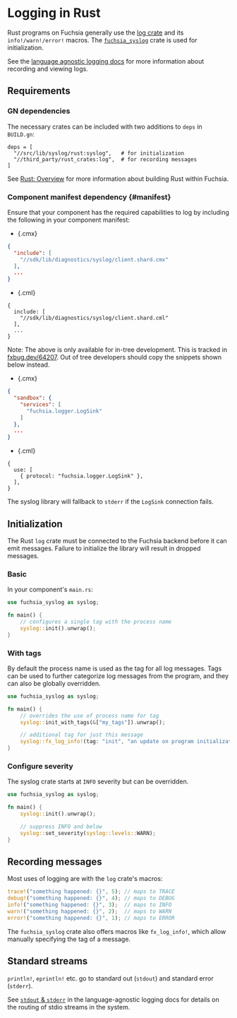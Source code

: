 # Logging in Rust

Rust programs on Fuchsia generally use the [log crate] and its `info!/warn!/error!` macros. The
[`fuchsia_syslog`] crate is used for initialization.

See the [language agnostic logging docs](/docs/concepts/diagnostics/logs/README.md) for more information
about recording and viewing logs.

## Requirements

### GN dependencies

The necessary crates can be included with two additions to `deps` in `BUILD.gn`:

```gn
deps = [
  "//src/lib/syslog/rust:syslog",   # for initialization
  "//third_party/rust_crates:log",  # for recording messages
]
```

See [Rust: Overview][rust-dev] for more information about building Rust within Fuchsia.

### Component manifest dependency {#manifest}

Ensure that your component has the required capabilities to log by including the
following in your component manifest:

   * {.cmx}

   ```json
   {
     "include": [
       "//sdk/lib/diagnostics/syslog/client.shard.cmx"
     ],
     ...
   }
   ```

   * {.cml}

   ```json5
   {
     include: [
       "//sdk/lib/diagnostics/syslog/client.shard.cml"
     ],
     ...
   }
   ```

Note: The above is only available for in-tree development.
This is tracked in [fxbug.dev/64207](http://fxbug.dev/64207).
Out of tree developers should copy the snippets shown below instead.

   * {.cmx}

   ```json
   {
     "sandbox": {
       "services": [
         "fuchsia.logger.LogSink"
       ]
     },
     ...
   }
   ```

   * {.cml}

   ```json5
   {
     use: [
       { protocol: "fuchsia.logger.LogSink" },
     ],
   }
   ```

The syslog library will fallback to `stderr` if the `LogSink` connection fails.

## Initialization

The Rust `log` crate must be connected to the Fuchsia backend before it can emit messages. Failure
to initialize the library will result in dropped messages.

### Basic

In your component's `main.rs`:

```rust
use fuchsia_syslog as syslog;

fn main() {
    // configures a single tag with the process name
    syslog::init().unwrap();
}
```

### With tags

By default the process name is used as the tag for all log messages. Tags can be used to further
categorize log messages from the program, and they can also be globally overridden.

```rust
use fuchsia_syslog as syslog;

fn main() {
    // overrides the use of process name for tag
    syslog::init_with_tags(&["my_tags"]).unwrap();

    // additional tag for just this message
    syslog::fx_log_info!(tag: "init", "an update on program initialization");
}
```

### Configure severity

The syslog crate starts at `INFO` severity but can be overridden.

```rust
use fuchsia_syslog as syslog;

fn main() {
    syslog::init().unwrap();

    // suppress INFO and below
    syslog::set_severity(syslog::levels::WARN);
}
```

## Recording messages

Most uses of logging are with the `log` crate's macros:

```rust
trace!("something happened: {}", 5); // maps to TRACE
debug!("something happened: {}", 4); // maps to DEBUG
info!("something happened: {}", 3);  // maps to INFO
warn!("something happened: {}", 2);  // maps to WARN
error!("something happened: {}", 1); // maps to ERROR
```

The `fuchsia_syslog` crate also offers macros like `fx_log_info!`, which allow manually specifying
the tag of a message.

## Standard streams

`println!`, `eprintln!` etc. go to standard out (`stdout`) and standard error (`stderr`).

See [`stdout` & `stderr`] in the language-agnostic logging docs for details on the routing of stdio
streams in the system.

[log crate]: https://fuchsia-docs.firebaseapp.com/rust/log/
[`fuchsia_syslog`]: https://fuchsia-docs.firebaseapp.com/rust/fuchsia_syslog/
[initialized in main]: /docs/development/languages/rust/add-logging.md
[rust-dev]: /docs/development/languages/rust/README.md
[`.cmx` file]: /docs/concepts/components/v1/component_manifests.md
[`stdout` & `stderr`]: /docs/development/diagnostics/logs/recording.md#stdout-stderr
